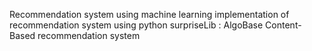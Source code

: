 
Recommendation system using machine learning 
implementation of recommendation system using python 
surpriseLib : AlgoBase 
Content-Based recommendation system 
